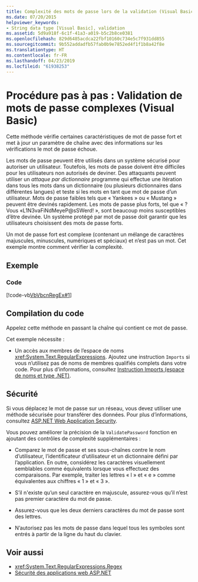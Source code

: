 ```yaml
---
title: Complexité des mots de passe lors de la validation (Visual Basic)
ms.date: 07/20/2015
helpviewer_keywords:
- String data type [Visual Basic], validation
ms.assetid: 5d9a918f-6c1f-41a3-a019-b5c2b8ce0381
ms.openlocfilehash: 829d6485acdca22fbf10160c734e5c7f931dd855
ms.sourcegitcommit: 9b552addadfb57fab0b9e7852ed4f1f1b8a42f8e
ms.translationtype: HT
ms.contentlocale: fr-FR
ms.lasthandoff: 04/23/2019
ms.locfileid: "61938253"
---
```

# <a name="walkthrough-validating-that-passwords-are-complex-visual-basic"></a>Procédure pas à pas : Validation de mots de passe complexes (Visual Basic)
Cette méthode vérifie certaines caractéristiques de mot de passe fort et met à jour un paramètre de chaîne avec des informations sur les vérifications le mot de passe échoue.  
  
 Les mots de passe peuvent être utilisés dans un système sécurisé pour autoriser un utilisateur. Toutefois, les mots de passe doivent être difficiles pour les utilisateurs non autorisés de deviner. Des attaquants peuvent utiliser un *attaque par dictionnaire* programme qui effectue une itération dans tous les mots dans un dictionnaire (ou plusieurs dictionnaires dans différentes langues) et teste si les mots en tant que mot de passe d’un utilisateur. Mots de passe faibles tels que « Yankees » ou « Mustang » peuvent être devinés rapidement. Les mots de passe plus forts, tel que « ? Vous «L1N3vaFiNdMeyeP@sSWerd! », sont beaucoup moins susceptibles d’être devinée. Un système protégé par mot de passe doit garantir que les utilisateurs choisissent des mots de passe forts.  
  
 Un mot de passe fort est complexe (contenant un mélange de caractères majuscules, minuscules, numériques et spéciaux) et n’est pas un mot. Cet exemple montre comment vérifier la complexité.  
  
## <a name="example"></a>Exemple  
  
### <a name="code"></a>Code  
 [!code-vb[VbVbcnRegEx#1](~/samples/snippets/visualbasic/VS_Snippets_VBCSharp/VbVbcnRegEx/VB/Class1.vb#1)]  
  
## <a name="compiling-the-code"></a>Compilation du code  
 Appelez cette méthode en passant la chaîne qui contient ce mot de passe.  
  
 Cet exemple nécessite :  
  
- Un accès aux membres de l’espace de noms <xref:System.Text.RegularExpressions>. Ajoutez une instruction `Imports` si vous n’utilisez pas de noms de membres qualifiés complets dans votre code. Pour plus d’informations, consultez [Instruction Imports (espace de noms et type .NET)](../../../../visual-basic/language-reference/statements/imports-statement-net-namespace-and-type.md).  
  
## <a name="security"></a>Sécurité  
 Si vous déplacez le mot de passe sur un réseau, vous devez utiliser une méthode sécurisée pour transférer des données. Pour plus d’informations, consultez [ASP.NET Web Application Security](https://docs.microsoft.com/previous-versions/aspnet/330a99hc(v=vs.100)).
  
 Vous pouvez améliorer la précision de la `ValidatePassword` fonction en ajoutant des contrôles de complexité supplémentaires :  
  
- Comparez le mot de passe et ses sous-chaînes contre le nom d’utilisateur, l’identificateur d’utilisateur et un dictionnaire défini par l’application. En outre, considérez les caractères visuellement semblables comme équivalents lorsque vous effectuez des comparaisons. Par exemple, traiter les lettres « l » et « e » comme équivalentes aux chiffres « 1 » et « 3 ».  
  
- S’il n'existe qu’un seul caractère en majuscule, assurez-vous qu’il n’est pas premier caractère du mot de passe.  
  
- Assurez-vous que les deux derniers caractères du mot de passe sont des lettres.  
  
- N’autorisez pas les mots de passe dans lequel tous les symboles sont entrés à partir de la ligne du haut du clavier.  
  
## <a name="see-also"></a>Voir aussi

- <xref:System.Text.RegularExpressions.Regex>
- [Sécurité des applications web ASP.NET](https://docs.microsoft.com/previous-versions/aspnet/330a99hc(v=vs.100))
